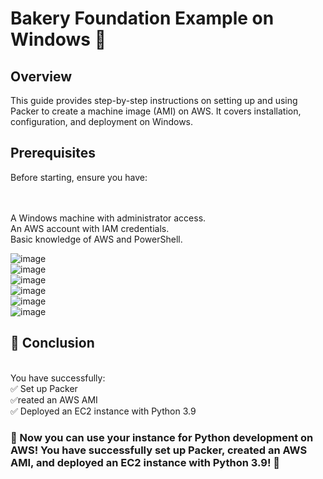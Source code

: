 <h1>Bakery Foundation Example on Windows 🍞</h1>
<h2>Overview</h2>
<p>This guide provides step-by-step instructions on setting up and using Packer to create a machine image (AMI) on AWS. It covers installation, configuration, and deployment on Windows.</p>

<h2>Prerequisites</h2>
Before starting, ensure you have:

<br><br>A Windows machine with administrator access.
<br>An AWS account with IAM credentials.
<br>Basic knowledge of AWS and PowerShell.

![image](https://github.com/user-attachments/assets/debcc659-9032-4eb5-bd08-7b9585fe87c4)<br>
![image](https://github.com/user-attachments/assets/72ab61b9-f0b0-4f36-8da2-52bcead3035d)<br>
![image](https://github.com/user-attachments/assets/ad34edb3-5c3f-455a-9dde-5c45d551a883)<br>
![image](https://github.com/user-attachments/assets/8838ab20-f6f1-420e-acd0-e416c013003a)<br>
![image](https://github.com/user-attachments/assets/fde0023c-f9ea-409f-8fda-751e60f69e1d)<br>
![image](https://github.com/user-attachments/assets/6d80fc99-9e44-454b-8a30-427ca87d1032)<br>






<h2>🎉 Conclusion</h2>
<br>You have successfully:
<br>✅ Set up Packer
<br>✅reated an AWS AMI
<br>✅ Deployed an EC2 instance with Python 3.9

<h3>🚀 Now you can use your instance for Python development on AWS!
You have successfully set up Packer, created an AWS AMI, and deployed an EC2 instance with Python 3.9! 🚀</h3>
